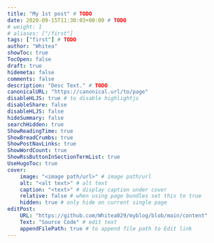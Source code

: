 ```yaml
---
title: "My 1st post" # TODO
date: 2020-09-15T11:30:03+00:00 # TODO
# weight: 1
# aliases: ["/first"]
tags: ["first"] # TODO
author: "Whitea"
showToc: true
TocOpen: false
draft: true
hidemeta: false
comments: false
description: "Desc Text." # TODO
canonicalURL: "https://canonical.url/to/page"
disableHLJS: true # to disable highlightjs
disableShare: false
disableHLJS: false
hideSummary: false
searchHidden: true
ShowReadingTime: true
ShowBreadCrumbs: true
ShowPostNavLinks: true
ShowWordCount: true
ShowRssButtonInSectionTermList: true
UseHugoToc: true
cover:
    image: "<image path/url>" # image path/url
    alt: "<alt text>" # alt text
    caption: "<text>" # display caption under cover
    relative: false # when using page bundles set this to true
    hidden: true # only hide on current single page
editPost:
    URL: "https://github.com/Whitea029/myblog/blob/main/content"
    Text: "Source Code" # edit text
    appendFilePath: true # to append file path to Edit link
---
```


